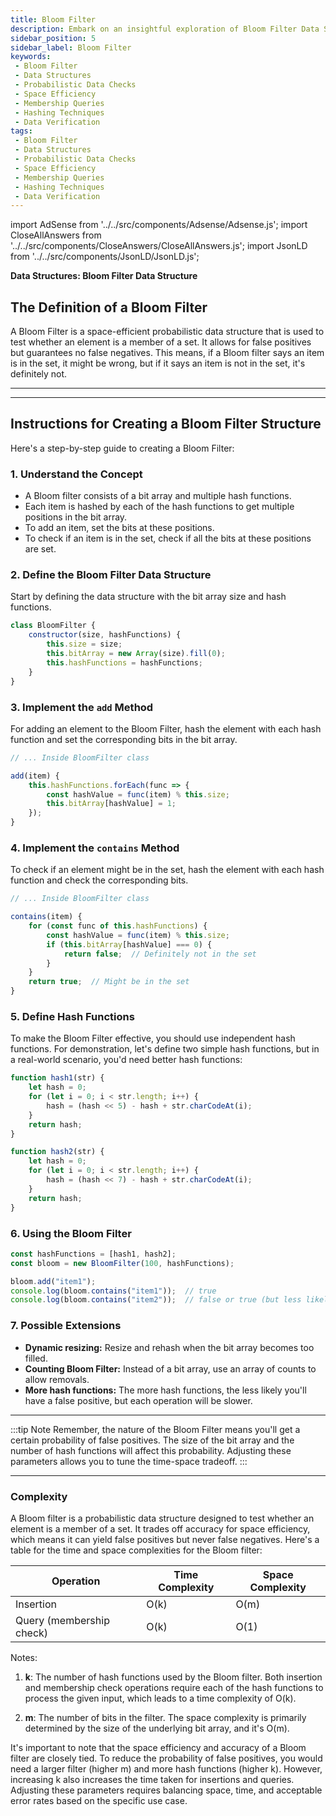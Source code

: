 ```yaml
---
title: Bloom Filter
description: Embark on an insightful exploration of Bloom Filter Data Structures. Understand their probabilistic nature, advantages in space efficiency, and applications in rapid membership queries. Learn how Bloom Filters revolutionize data verification without exact storage.
sidebar_position: 5
sidebar_label: Bloom Filter
keywords:
 - Bloom Filter
 - Data Structures
 - Probabilistic Data Checks
 - Space Efficiency
 - Membership Queries
 - Hashing Techniques
 - Data Verification
tags:
 - Bloom Filter
 - Data Structures
 - Probabilistic Data Checks
 - Space Efficiency
 - Membership Queries
 - Hashing Techniques
 - Data Verification
---
```


import AdSense from '../../src/components/Adsense/Adsense.js';
import CloseAllAnswers from '../../src/components/CloseAnswers/CloseAllAnswers.js';
import JsonLD from '../../src/components/JsonLD/JsonLD.js';

<!-- May need to add schema and structured data HERE! -->

<head>
  <title>Bloom Filters Demystified: Efficient Data Checks</title>
</head>

**Data Structures: Bloom Filter Data Structure**

## The Definition of a Bloom Filter

A Bloom Filter is a space-efficient probabilistic data structure that is used to test whether an element is a member of a set. It allows for false positives but guarantees no false negatives. This means, if a Bloom filter says an item is in the set, it might be wrong, but if it says an item is not in the set, it's definitely not.

---

<AdSense />

---

## Instructions for Creating a Bloom Filter Structure

Here's a step-by-step guide to creating a Bloom Filter:

### 1. Understand the Concept

- A Bloom filter consists of a bit array and multiple hash functions.
- Each item is hashed by each of the hash functions to get multiple positions in the bit array.
- To add an item, set the bits at these positions.
- To check if an item is in the set, check if all the bits at these positions are set.

### 2. Define the Bloom Filter Data Structure

Start by defining the data structure with the bit array size and hash functions.

```javascript
class BloomFilter {
    constructor(size, hashFunctions) {
        this.size = size;
        this.bitArray = new Array(size).fill(0);
        this.hashFunctions = hashFunctions;
    }
}
```

### 3. Implement the `add` Method

For adding an element to the Bloom Filter, hash the element with each hash function and set the corresponding bits in the bit array.

```javascript
// ... Inside BloomFilter class

add(item) {
    this.hashFunctions.forEach(func => {
        const hashValue = func(item) % this.size;
        this.bitArray[hashValue] = 1;
    });
}
```

### 4. Implement the `contains` Method

To check if an element might be in the set, hash the element with each hash function and check the corresponding bits.

```javascript
// ... Inside BloomFilter class

contains(item) {
    for (const func of this.hashFunctions) {
        const hashValue = func(item) % this.size;
        if (this.bitArray[hashValue] === 0) {
            return false;  // Definitely not in the set
        }
    }
    return true;  // Might be in the set
}
```

### 5. Define Hash Functions

To make the Bloom Filter effective, you should use independent hash functions. For demonstration, let's define two simple hash functions, but in a real-world scenario, you'd need better hash functions:

```javascript
function hash1(str) {
    let hash = 0;
    for (let i = 0; i < str.length; i++) {
        hash = (hash << 5) - hash + str.charCodeAt(i);
    }
    return hash;
}

function hash2(str) {
    let hash = 0;
    for (let i = 0; i < str.length; i++) {
        hash = (hash << 7) - hash + str.charCodeAt(i);
    }
    return hash;
}
```

### 6. Using the Bloom Filter

```javascript
const hashFunctions = [hash1, hash2];
const bloom = new BloomFilter(100, hashFunctions);

bloom.add("item1");
console.log(bloom.contains("item1"));  // true
console.log(bloom.contains("item2"));  // false or true (but less likely true)
```

### 7. Possible Extensions

- **Dynamic resizing:** Resize and rehash when the bit array becomes too filled.
- **Counting Bloom Filter:** Instead of a bit array, use an array of counts to allow removals.
- **More hash functions:** The more hash functions, the less likely you'll have a false positive, but each operation will be slower.

---

:::tip Note
Remember, the nature of the Bloom Filter means you'll get a certain probability of false positives. The size of the bit array and the number of hash functions will affect this probability. Adjusting these parameters allows you to tune the time-space tradeoff.
:::

---

### Complexity

A Bloom filter is a probabilistic data structure designed to test whether an element is a member of a set. It trades off accuracy for space efficiency, which means it can yield false positives but never false negatives. Here's a table for the time and space complexities for the Bloom filter:

| Operation                  | Time Complexity | Space Complexity           |
|----------------------------|-----------------|----------------------------|
| Insertion                  | O(k)            | O(m)                       |
| Query (membership check)   | O(k)            | O(1)                       |

Notes:

1. **k**: The number of hash functions used by the Bloom filter. Both insertion and membership check operations require each of the hash functions to process the given input, which leads to a time complexity of O(k).

2. **m**: The number of bits in the filter. The space complexity is primarily determined by the size of the underlying bit array, and it's O(m).

It's important to note that the space efficiency and accuracy of a Bloom filter are closely tied. To reduce the probability of false positives, you would need a larger filter (higher m) and more hash functions (higher k). However, increasing k also increases the time taken for insertions and queries. Adjusting these parameters requires balancing space, time, and acceptable error rates based on the specific use case.
